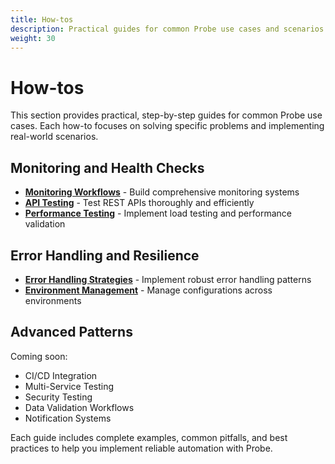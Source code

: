 ```yaml
---
title: How-tos
description: Practical guides for common Probe use cases and scenarios
weight: 30
---
```


# How-tos

This section provides practical, step-by-step guides for common Probe use cases. Each how-to focuses on solving specific problems and implementing real-world scenarios.

## Monitoring and Health Checks

- **[Monitoring Workflows](monitoring-workflows/)** - Build comprehensive monitoring systems
- **[API Testing](api-testing/)** - Test REST APIs thoroughly and efficiently
- **[Performance Testing](performance-testing/)** - Implement load testing and performance validation

## Error Handling and Resilience

- **[Error Handling Strategies](error-handling-strategies/)** - Implement robust error handling patterns
- **[Environment Management](environment-management/)** - Manage configurations across environments

## Advanced Patterns

Coming soon:
- CI/CD Integration
- Multi-Service Testing
- Security Testing
- Data Validation Workflows
- Notification Systems

Each guide includes complete examples, common pitfalls, and best practices to help you implement reliable automation with Probe.